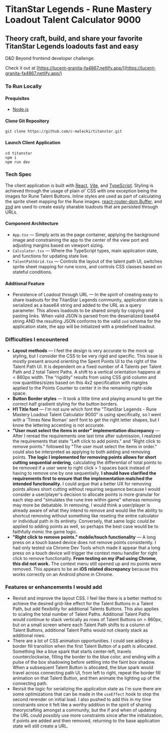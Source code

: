 # TitanStar Legends &#45; Rune Mastery Loadout Talent Calculator 9000

## Theory craft, build, and share your favorite TitanStar Legends loadouts fast and easy

D&D Beyond frontend developer challenge.

Check it out at [https://lucent-granita-fa4867.netlify.app/](https://lucent-granita-fa4867.netlify.app/)

### To Run Locally

#### Prequisites

- [Node.js](https://nodejs.org/en/download/current)

#### Clone Git Repository

```
git clone https://github.com/c-malecki/titanstar.git
```

#### Launch Client Application

```
cd titanstar
npm i
npm run dev
```

### Tech Spec

The client application is built with [React](https://react.dev/), [Vite](https://vitejs.dev/), and [TypeScript](https://www.typescriptlang.org/). Styling is achieved through the usage of plain ol' CSS with one exception being the images for Rune Talent Buttons. Inline styles are used as part of calculating the sprite sheet mapping for the Rune images. [react-router-dom](https://reactrouter.com/en/main),[Buffer](https://www.npmjs.com/package/buffer), and [zod](https://zod.dev/) are used to create easily sharable loadouts that are persisted through URLs.

#### Component Architecture

- `App.tsx` — Simply acts as the page container, applying the background image and constraining the app to the center of the view port and adjusting margins based on viewport sizing.
- `Calculator.tsx` — Where the TypeScript types, main application state, and functions for updating state live.
- `TalentPathGrid.tsx` — Controls the layout of the talent path UI, switches sprite sheet mapping for rune icons, and controls CSS classes based on stateful conditions.

#### Additional Feature

- Persistence of Loadout through URL — In the spirit of creating easy to share loadouts for the TitanStar Legends community, application state is serialized as a base64 string and added to the URL as a query parameter. This allows loadouts to be shared simply by copying and pasting links. When valid JSON is parsed from the deserialized base64 string AND the resulting JSON conforms to the valid `zod` schema for the application state, the app will be initialized with a predefined loadout.

### Difficulties I encountered

- **Layout methods** — I feel the design is very accurate to the mock up styling, but I consider the CSS to be very rigid and specific. This issue is mostly present around orienting the Spent Points UI to the right of the Talent Path UI. It is dependent on a fixed number of 4 Talents per Talent Path and 2 total Talent Paths. A shift to a vertical orientation happens at < 860px width. The “rigidity” results from using CSS grid column and row quantities/sizes based on this 4x2 specification with margins applied to the Points Counter to center it in the remaining right-side space.
- **Button Border styles** — It took a little time and playing around to get the correct half gradient styling for the button borders.
- **H1 Title font** — I'm not sure which font the "TitanStar Legends &#45; Rune Mastery Loadout Talent Calculator 9000" is using specifically, so I went with a 'Times New Roman' serif font to get the right letter shapes, but I know the lettering accenting is not accurate.
- **"User must select the items in order" implementation discrepancy** — After I reread the requirements one last time after submission, I realized the requirements that state "Left click to add points." and "Right click to remove points." followed by "The user must select the items in order." could also be interpreted as applying to both adding and removing points. **The logic I implemented for removing points allows for short cutting sequential ordering**, calculating the differential of total points to be removed if a user were to right click > 1 spaces back instead of having to remove one by one sequentially. **I should have clarified the requirements first to ensure that the implementation matched the intended functionality.** I could argue that a better UX for removing points allows short cutting without requiring sequence because I would consider a user/player's decision to allocate points is more granular for each step and "simulates the rune tree within game" whereas removing may more be debatable. In removing, I would think a user/player is already aware of what they intend to remove and would like the ability to shortcut removing without something like reseting the entire calculator or individual path in its entirety. Conversely, that same logic _could be_ applied to adding points as well, so perhaps the best case would be to faithfully mimic the game logic.
- **"Right click to remove points." mobile/touch functionality** — A long press on a touch based device does not remove points consistently. I had only tested via Chrome Dev Tools which made it appear that a long press on a touch device will trigger the context menu handler for right click to remove functionality. **From testing on my iPad using Chrome, this did not work.** The context menu still opened up and no points were removed. This appears to be an **iOS related discrepancy** because this works correctly on an Android phone in Chrome.

### Features or enhancements I would add

- Revisit and improve the layout CSS. I feel like there is a better method to achieve the desired grid-like effect for the Talent Buttons in a Talent Path, but add flexibility for additional Talents Buttons. This also applies to scaling the total number of Talent Paths. Additional Talent Paths would continue to stack vertically as rows of Talent Buttons on > 860px, but on a small screen where each Talent Path shifts to a column of Talent Buttons, additional Talent Paths would not cleanly stack as additional rows.
- There are a lot of CSS animation opportunities. I could see adding a border fill transition when the first Talent Button of a path is allocated. Something like a blue spark that starts center-left, travels counterclockwise, filling the border to the blue color, and ending with a pulse of the box shadowing before settling into the faint box shadow. When a subsequent Talent Button is allocated, the blue spark would travel across connecting path UI, from left to right, repeat the border fill animation on that Talent Button, and then animate the lighting up of the connecting path.
- Revisit the logic for serializing the application state as I'm sure there are some optimizations that can be made in the `useEffect` hook to stop the second rerender on initial load. I also pushed to add this in my time constraints since it felt like a worthy addition in the spirit of sharing theorycrafting amongst a community, but the if and when of updating the URL could possibly use more constraints since after the initialization, if points are added and then removed, returning to the base application state will still create a URL.
